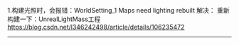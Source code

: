1.构建光照时，会报错：WorldSetting_1 Maps need lighting rebuilt
解决： 重新构建一下：UnrealLightMass工程
https://blog.csdn.net/l346242498/article/details/106235472

****